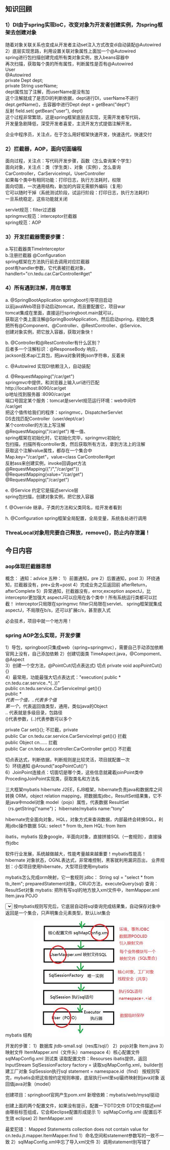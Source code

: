 ## 知识回顾
### 1）DI由于spring实现IoC，改变对象为开发者创建实例，为spring框架去创建对象  
随着对象关联关系也变成从开发者主动set注入方式改变di自动装配@Autowired  
2）底层实现思路，利用设置关联对象属性上面加一个@Autowired  
spring进行包扫描创建完成所有类对象实例，放入beans容器中  
再次扫描，获取每个类的所有属性，判断属性是否有@Autowired  
User  
	@Autowired  
	private Dept dept;  
	private String userName;  
dept属性加了注解，而userName是没有加  
这个注解就成了是否DI的判断依据，dept进行DI，userName不进行  
dept.getName()，去容器中进行Dept dept = getBean("dept")  
反射 field.set( getBean("user"), dept)  
这个过程非常繁琐，这是spring框架底层去实现，无需开发者写代码，  
开发量急剧降低，深受开发者喜爱，主流开发方式提倡注解开发。  

企业中程序员，关注点，在于怎么用好框架快速开发，快速迭代，快速交付  

### 2）拦截器，AOP，面向切面编程  
面向过程，关注点：写代码开发步骤，函数（怎么查询某个学生）  
面向对象，关注点：类（学生类）、对象（实例），怎么查询  
CarController，CarServiceImpl，UserController  
如果每个类中有相同功能：打印日志，执行方法耗时，权限  
面向切面，一次通用结构，新加的内容无需额外编码（复用）  
它可以随时干掉（系统测试阶段，试运行阶段：打印日志，执行方法耗时）  
一旦系统稳定，这些功能就关闭  

servlet规范：filter过滤器  
springmvc规范：interceptor拦截器  
spring规范：AOP  
### 3）开发拦截器需要步骤：  
a.写拦截器类TimeInterceptor  
b.注册拦截器 @Configuration  
spring框架在方法执行前去调用对应拦截器  
post有handler参数，它代表被拦截对象，  
handlert="cn.tedu.car.CarController#get"  
### 4）所有遇到注解，用在哪里  
a. @SpringBootApplication springboot引导项目启动  
以前javaWeb项目手动启动tomcat，而且要配置它，项目war  
tomcat集成在里面，直接运行springboot.main就可以，  
获取这个类上面注解@SpringBootApplication，然后启动spring，初始化类  
把所有@Component、@Controller、@RestController、@Service、  
创建对象实例，把它放入容器，获取对象快！  

b. @Controller和@RestController有什么区别？  
后者多一个注解标识：@ResponseBody 响应，  
jackson技术api工具包，把java对象转换json字符串，反着来  

c. @Autowired 实现DI依赖注入，自动装配  

d. @RequestMapping("/car/get")  
springmvc中提供，和浏览器上输入url进行匹配  
http://localhost:8090/car/get  
ip地址找到服务器	:8090/car/get  
端口号固定某个服务：tomcat是servlet规范运行环境：web中间件  
						/car/get  
把这个值传给我们的程序：springmvc，DispatcherServlet   
DS去找匹配Controller（user/dept/car）  
某个controller的方法上写注解  
@RequestMapping("/car/get") 唯一值、  
spring框架在初始化时，它初始化完毕，springmvc初始化  
包扫描，扫描所有controller类，然后获取所有方法，拿到方法上的注解  
获取这个注解value属性，都存在一个集合中  
Map.key="/car/get"，value=class CarController#get  
反射ass来创建实例，invoke回调get方法  
@RequestMapping({"/","/car/get"})  
@RequestMapping(value="/car/get")  
@RequestMapping("/car/get")  

e. @Service 约定它是描述service层  
spring包扫描，创建对象实例，把它放入容器  

f. @Override 继承，子类的方法和父类同名，给开发者看到  

h. @Configuration spring框架全局配置，全局变量，系统各处进行调用  

### ThreaLocal对象用完要自己释放，remove()，防止内存泄漏！  

## 今日内容
### aop体现拦截器思想
概念：
通知：advice 五种：
1）前置通知，pre
2）后置通知，post
3）环绕通知，拦截器没有，pre+业务+post
4）完成业务之后返回前 afterReturn，afterComplete
5）异常通知，拦截器没有，error,exception
aspectJ，比interceptor更加强大
aspectJ可以应用在各个类中！所有系统运行类都可以拦截！
interceptor只局限在springmvc
filter只局限在servlet、
spring框架就集成aspectJ，不局限在b/s，还可以扩展c/s，甚至嵌入式

必会技术，项目中就一个地方用！

### spring AOP怎么实现，开发步骤
1）导包，springboot只集成web（spring+springmvc），需要自己手动添加依赖  
官网上没有，自己添加依赖 
2）创建切面类 TimeAspect.java，@Compoment、@Aspect  
3）创建一个空方法，@PointCut(切点表达式) 切点 
	private void aopPointCut(){}  
4）最常用，功能最强大切点表达式："execution( public * cn.tedu.car.service..*(..))"  
public cn.tedu.service..CarServiceImpl get(){}  
public *  
*代表一个值，..代表多个值  
第一个*，代表返回值类型，通用，类似java的Object  
.. 代表就是多级目录，包路径  
()代表参数，(..)代表参数可以多个  

private Car set(){};	不拦截，private  
public Car cn.tedu.car.service.CarServiceImpl get(){}	 拦截  
public Object cn......	拦截  
public Car cn.tedu.car.controller.CarController get(){}	不拦截  

切点表达式，判断依据，判断规则是比较灵活，项目就配置一次  
5）环绕通知 @Around("aopPointCut()")  
6）JoinPoint连接点：切面切是哪个类，这些信息就藏着joinPoint类中  
ProcedingJoinPoint实现类，获取类名和方法名  
 
 三大框架mybatis
 hibernate
 J2EE，EJB框架，hibernate负责java和数据库之间转换
 ORM，object relation mapping，把数据库jdbc，ResultSet结果集，它不是java中model对象
 model（pojo）属性，代表数据
 ResultSet（rs.getString("name")； hibernate/mybatis name:"tony"
 
 hibernate完全面向对象，HQL，对象方式来查询数据，内部最终会转换SQL，利用jdbc操作数据
 SQL: select * from tb_item
 HQL: from Item
 
 ibatis，mybatis 投身google，半面向对象，直接拼接SQL（一套规则），直接操作jdbc
 
 软件行业发展，系统越做越大，性能考量越来越重要！mybatis性能高！
 hibernate 对象状态，OGNL表达式，非常难控制，黑客就利用漏洞百出，
 业界规划：小型项目使用hibernate，大型项目使用mybatis
 
 mybatis怎么完成orm映射，它一套规则
 jdbc：
 String sql = "select * from tb_item";
 preparedStatement对象，CRUD方法，executeQuery(sql)
 查询：ResultSet对象
 mybatis:
 把所有写sql的地方放入xml文件中，ItemMapper.xml
 Item.java POJO
 
 <select id="find" resultType="List<cn.tedu.jt.Item>">
 	select * from tb_item
 </select>
 按mybatis规则写完后，它底层自动将sql查询完成结果集，自动保存对象中
 返回是一个集合，只声明集合元素类型，默认List集合
 
 mybatis 结构
 ![](README_files/1.jpg)
 
 开发的步骤：
 1）数据库 jtdb-small.sql（res库/sql/）
 2）pojo对象 Item.java
 3）映射文件 ItemMapper.xml（文件头）namespace
 4）核心配置文件 sqlMapConfig.xml
 测试类
 读取配置文件：Resourses ibatis提供，返回InputStream
 SqlSessionFactory factory = 读取sqlMapConfig.xml，builder创建工厂对象
 SqlSession执行sql
 statement = namespace.id（find）
 按规则写完，mybatis会把这些按约定规则串接，底层执行xml里sql最终映射到java对象
 返回值java对象（model）
 
 创建项目：springboot官网产生pom.xml
 新增依赖：mybatis/web/mysql驱动
 
 创建上面的两个配置文件，如果没有提示，配置一下DTD文件
 DTD文件描述xml由哪些标签组成，它会和eclipse配置形成提示
 1）sqlMapConfig.xml (配置后不生效 eclipse)
 2) ItemMapper.xml
 
 最爱犯错：
 Mapped Statements collection does not contain value for cn.tedu.jt.mapper.ItemMapper.find
 1）命名空间和statement参数写的一致不一致
 2）sqlMapConfig.xml中忘了导入xml文件
 3）调用statement别写错了
